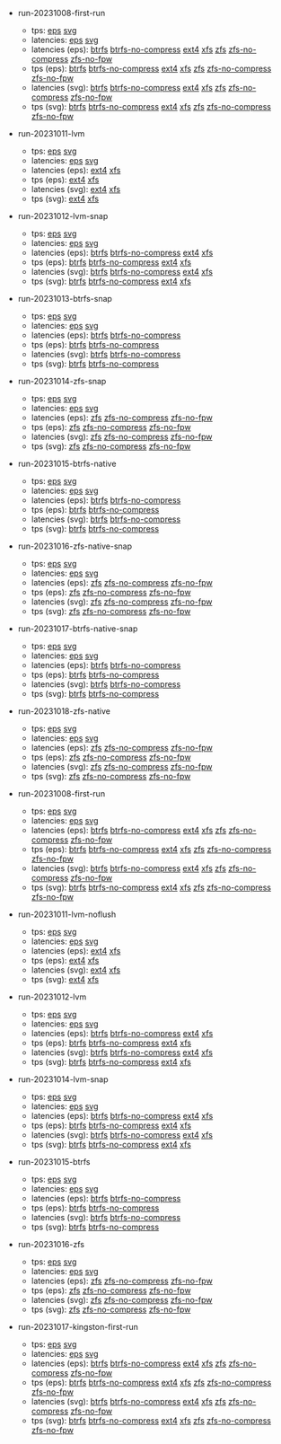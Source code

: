 * run-20231008-first-run

  * tps: [eps](i5/run-20231008-first-run/tps.eps) [svg](i5/run-20231008-first-run/tps.svg)
  * latencies: [eps](i5/run-20231008-first-run/latencies.eps) [svg](i5/run-20231008-first-run/latencies.svg)
  * latencies (eps):  [btrfs](i5/run-20231008-first-run/latencies-btrfs.eps) [btrfs-no-compress](i5/run-20231008-first-run/latencies-btrfs-no-compress.eps) [ext4](i5/run-20231008-first-run/latencies-ext4.eps) [xfs](i5/run-20231008-first-run/latencies-xfs.eps) [zfs](i5/run-20231008-first-run/latencies-zfs.eps) [zfs-no-compress](i5/run-20231008-first-run/latencies-zfs-no-compress.eps) [zfs-no-fpw](i5/run-20231008-first-run/latencies-zfs-no-fpw.eps)
  * tps (eps):  [btrfs](i5/run-20231008-first-run/tps-btrfs.eps) [btrfs-no-compress](i5/run-20231008-first-run/tps-btrfs-no-compress.eps) [ext4](i5/run-20231008-first-run/tps-ext4.eps) [xfs](i5/run-20231008-first-run/tps-xfs.eps) [zfs](i5/run-20231008-first-run/tps-zfs.eps) [zfs-no-compress](i5/run-20231008-first-run/tps-zfs-no-compress.eps) [zfs-no-fpw](i5/run-20231008-first-run/tps-zfs-no-fpw.eps)
  * latencies (svg):  [btrfs](i5/run-20231008-first-run/latencies-btrfs.svg) [btrfs-no-compress](i5/run-20231008-first-run/latencies-btrfs-no-compress.svg) [ext4](i5/run-20231008-first-run/latencies-ext4.svg) [xfs](i5/run-20231008-first-run/latencies-xfs.svg) [zfs](i5/run-20231008-first-run/latencies-zfs.svg) [zfs-no-compress](i5/run-20231008-first-run/latencies-zfs-no-compress.svg) [zfs-no-fpw](i5/run-20231008-first-run/latencies-zfs-no-fpw.svg)
  * tps (svg):  [btrfs](i5/run-20231008-first-run/tps-btrfs.svg) [btrfs-no-compress](i5/run-20231008-first-run/tps-btrfs-no-compress.svg) [ext4](i5/run-20231008-first-run/tps-ext4.svg) [xfs](i5/run-20231008-first-run/tps-xfs.svg) [zfs](i5/run-20231008-first-run/tps-zfs.svg) [zfs-no-compress](i5/run-20231008-first-run/tps-zfs-no-compress.svg) [zfs-no-fpw](i5/run-20231008-first-run/tps-zfs-no-fpw.svg)

* run-20231011-lvm

  * tps: [eps](i5/run-20231011-lvm/tps.eps) [svg](i5/run-20231011-lvm/tps.svg)
  * latencies: [eps](i5/run-20231011-lvm/latencies.eps) [svg](i5/run-20231011-lvm/latencies.svg)
  * latencies (eps):  [ext4](i5/run-20231011-lvm/latencies-ext4.eps) [xfs](i5/run-20231011-lvm/latencies-xfs.eps)
  * tps (eps):  [ext4](i5/run-20231011-lvm/tps-ext4.eps) [xfs](i5/run-20231011-lvm/tps-xfs.eps)
  * latencies (svg):  [ext4](i5/run-20231011-lvm/latencies-ext4.svg) [xfs](i5/run-20231011-lvm/latencies-xfs.svg)
  * tps (svg):  [ext4](i5/run-20231011-lvm/tps-ext4.svg) [xfs](i5/run-20231011-lvm/tps-xfs.svg)

* run-20231012-lvm-snap

  * tps: [eps](i5/run-20231012-lvm-snap/tps.eps) [svg](i5/run-20231012-lvm-snap/tps.svg)
  * latencies: [eps](i5/run-20231012-lvm-snap/latencies.eps) [svg](i5/run-20231012-lvm-snap/latencies.svg)
  * latencies (eps):  [btrfs](i5/run-20231012-lvm-snap/latencies-btrfs.eps) [btrfs-no-compress](i5/run-20231012-lvm-snap/latencies-btrfs-no-compress.eps) [ext4](i5/run-20231012-lvm-snap/latencies-ext4.eps) [xfs](i5/run-20231012-lvm-snap/latencies-xfs.eps)
  * tps (eps):  [btrfs](i5/run-20231012-lvm-snap/tps-btrfs.eps) [btrfs-no-compress](i5/run-20231012-lvm-snap/tps-btrfs-no-compress.eps) [ext4](i5/run-20231012-lvm-snap/tps-ext4.eps) [xfs](i5/run-20231012-lvm-snap/tps-xfs.eps)
  * latencies (svg):  [btrfs](i5/run-20231012-lvm-snap/latencies-btrfs.svg) [btrfs-no-compress](i5/run-20231012-lvm-snap/latencies-btrfs-no-compress.svg) [ext4](i5/run-20231012-lvm-snap/latencies-ext4.svg) [xfs](i5/run-20231012-lvm-snap/latencies-xfs.svg)
  * tps (svg):  [btrfs](i5/run-20231012-lvm-snap/tps-btrfs.svg) [btrfs-no-compress](i5/run-20231012-lvm-snap/tps-btrfs-no-compress.svg) [ext4](i5/run-20231012-lvm-snap/tps-ext4.svg) [xfs](i5/run-20231012-lvm-snap/tps-xfs.svg)

* run-20231013-btrfs-snap

  * tps: [eps](i5/run-20231013-btrfs-snap/tps.eps) [svg](i5/run-20231013-btrfs-snap/tps.svg)
  * latencies: [eps](i5/run-20231013-btrfs-snap/latencies.eps) [svg](i5/run-20231013-btrfs-snap/latencies.svg)
  * latencies (eps):  [btrfs](i5/run-20231013-btrfs-snap/latencies-btrfs.eps) [btrfs-no-compress](i5/run-20231013-btrfs-snap/latencies-btrfs-no-compress.eps)
  * tps (eps):  [btrfs](i5/run-20231013-btrfs-snap/tps-btrfs.eps) [btrfs-no-compress](i5/run-20231013-btrfs-snap/tps-btrfs-no-compress.eps)
  * latencies (svg):  [btrfs](i5/run-20231013-btrfs-snap/latencies-btrfs.svg) [btrfs-no-compress](i5/run-20231013-btrfs-snap/latencies-btrfs-no-compress.svg)
  * tps (svg):  [btrfs](i5/run-20231013-btrfs-snap/tps-btrfs.svg) [btrfs-no-compress](i5/run-20231013-btrfs-snap/tps-btrfs-no-compress.svg)

* run-20231014-zfs-snap

  * tps: [eps](i5/run-20231014-zfs-snap/tps.eps) [svg](i5/run-20231014-zfs-snap/tps.svg)
  * latencies: [eps](i5/run-20231014-zfs-snap/latencies.eps) [svg](i5/run-20231014-zfs-snap/latencies.svg)
  * latencies (eps):  [zfs](i5/run-20231014-zfs-snap/latencies-zfs.eps) [zfs-no-compress](i5/run-20231014-zfs-snap/latencies-zfs-no-compress.eps) [zfs-no-fpw](i5/run-20231014-zfs-snap/latencies-zfs-no-fpw.eps)
  * tps (eps):  [zfs](i5/run-20231014-zfs-snap/tps-zfs.eps) [zfs-no-compress](i5/run-20231014-zfs-snap/tps-zfs-no-compress.eps) [zfs-no-fpw](i5/run-20231014-zfs-snap/tps-zfs-no-fpw.eps)
  * latencies (svg):  [zfs](i5/run-20231014-zfs-snap/latencies-zfs.svg) [zfs-no-compress](i5/run-20231014-zfs-snap/latencies-zfs-no-compress.svg) [zfs-no-fpw](i5/run-20231014-zfs-snap/latencies-zfs-no-fpw.svg)
  * tps (svg):  [zfs](i5/run-20231014-zfs-snap/tps-zfs.svg) [zfs-no-compress](i5/run-20231014-zfs-snap/tps-zfs-no-compress.svg) [zfs-no-fpw](i5/run-20231014-zfs-snap/tps-zfs-no-fpw.svg)

* run-20231015-btrfs-native

  * tps: [eps](i5/run-20231015-btrfs-native/tps.eps) [svg](i5/run-20231015-btrfs-native/tps.svg)
  * latencies: [eps](i5/run-20231015-btrfs-native/latencies.eps) [svg](i5/run-20231015-btrfs-native/latencies.svg)
  * latencies (eps):  [btrfs](i5/run-20231015-btrfs-native/latencies-btrfs.eps) [btrfs-no-compress](i5/run-20231015-btrfs-native/latencies-btrfs-no-compress.eps)
  * tps (eps):  [btrfs](i5/run-20231015-btrfs-native/tps-btrfs.eps) [btrfs-no-compress](i5/run-20231015-btrfs-native/tps-btrfs-no-compress.eps)
  * latencies (svg):  [btrfs](i5/run-20231015-btrfs-native/latencies-btrfs.svg) [btrfs-no-compress](i5/run-20231015-btrfs-native/latencies-btrfs-no-compress.svg)
  * tps (svg):  [btrfs](i5/run-20231015-btrfs-native/tps-btrfs.svg) [btrfs-no-compress](i5/run-20231015-btrfs-native/tps-btrfs-no-compress.svg)

* run-20231016-zfs-native-snap

  * tps: [eps](i5/run-20231016-zfs-native-snap/tps.eps) [svg](i5/run-20231016-zfs-native-snap/tps.svg)
  * latencies: [eps](i5/run-20231016-zfs-native-snap/latencies.eps) [svg](i5/run-20231016-zfs-native-snap/latencies.svg)
  * latencies (eps):  [zfs](i5/run-20231016-zfs-native-snap/latencies-zfs.eps) [zfs-no-compress](i5/run-20231016-zfs-native-snap/latencies-zfs-no-compress.eps) [zfs-no-fpw](i5/run-20231016-zfs-native-snap/latencies-zfs-no-fpw.eps)
  * tps (eps):  [zfs](i5/run-20231016-zfs-native-snap/tps-zfs.eps) [zfs-no-compress](i5/run-20231016-zfs-native-snap/tps-zfs-no-compress.eps) [zfs-no-fpw](i5/run-20231016-zfs-native-snap/tps-zfs-no-fpw.eps)
  * latencies (svg):  [zfs](i5/run-20231016-zfs-native-snap/latencies-zfs.svg) [zfs-no-compress](i5/run-20231016-zfs-native-snap/latencies-zfs-no-compress.svg) [zfs-no-fpw](i5/run-20231016-zfs-native-snap/latencies-zfs-no-fpw.svg)
  * tps (svg):  [zfs](i5/run-20231016-zfs-native-snap/tps-zfs.svg) [zfs-no-compress](i5/run-20231016-zfs-native-snap/tps-zfs-no-compress.svg) [zfs-no-fpw](i5/run-20231016-zfs-native-snap/tps-zfs-no-fpw.svg)

* run-20231017-btrfs-native-snap

  * tps: [eps](i5/run-20231017-btrfs-native-snap/tps.eps) [svg](i5/run-20231017-btrfs-native-snap/tps.svg)
  * latencies: [eps](i5/run-20231017-btrfs-native-snap/latencies.eps) [svg](i5/run-20231017-btrfs-native-snap/latencies.svg)
  * latencies (eps):  [btrfs](i5/run-20231017-btrfs-native-snap/latencies-btrfs.eps) [btrfs-no-compress](i5/run-20231017-btrfs-native-snap/latencies-btrfs-no-compress.eps)
  * tps (eps):  [btrfs](i5/run-20231017-btrfs-native-snap/tps-btrfs.eps) [btrfs-no-compress](i5/run-20231017-btrfs-native-snap/tps-btrfs-no-compress.eps)
  * latencies (svg):  [btrfs](i5/run-20231017-btrfs-native-snap/latencies-btrfs.svg) [btrfs-no-compress](i5/run-20231017-btrfs-native-snap/latencies-btrfs-no-compress.svg)
  * tps (svg):  [btrfs](i5/run-20231017-btrfs-native-snap/tps-btrfs.svg) [btrfs-no-compress](i5/run-20231017-btrfs-native-snap/tps-btrfs-no-compress.svg)

* run-20231018-zfs-native

  * tps: [eps](i5/run-20231018-zfs-native/tps.eps) [svg](i5/run-20231018-zfs-native/tps.svg)
  * latencies: [eps](i5/run-20231018-zfs-native/latencies.eps) [svg](i5/run-20231018-zfs-native/latencies.svg)
  * latencies (eps):  [zfs](i5/run-20231018-zfs-native/latencies-zfs.eps) [zfs-no-compress](i5/run-20231018-zfs-native/latencies-zfs-no-compress.eps) [zfs-no-fpw](i5/run-20231018-zfs-native/latencies-zfs-no-fpw.eps)
  * tps (eps):  [zfs](i5/run-20231018-zfs-native/tps-zfs.eps) [zfs-no-compress](i5/run-20231018-zfs-native/tps-zfs-no-compress.eps) [zfs-no-fpw](i5/run-20231018-zfs-native/tps-zfs-no-fpw.eps)
  * latencies (svg):  [zfs](i5/run-20231018-zfs-native/latencies-zfs.svg) [zfs-no-compress](i5/run-20231018-zfs-native/latencies-zfs-no-compress.svg) [zfs-no-fpw](i5/run-20231018-zfs-native/latencies-zfs-no-fpw.svg)
  * tps (svg):  [zfs](i5/run-20231018-zfs-native/tps-zfs.svg) [zfs-no-compress](i5/run-20231018-zfs-native/tps-zfs-no-compress.svg) [zfs-no-fpw](i5/run-20231018-zfs-native/tps-zfs-no-fpw.svg)

* run-20231008-first-run

  * tps: [eps](xeon/run-20231008-first-run/tps.eps) [svg](xeon/run-20231008-first-run/tps.svg)
  * latencies: [eps](xeon/run-20231008-first-run/latencies.eps) [svg](xeon/run-20231008-first-run/latencies.svg)
  * latencies (eps):  [btrfs](xeon/run-20231008-first-run/latencies-btrfs.eps) [btrfs-no-compress](xeon/run-20231008-first-run/latencies-btrfs-no-compress.eps) [ext4](xeon/run-20231008-first-run/latencies-ext4.eps) [xfs](xeon/run-20231008-first-run/latencies-xfs.eps) [zfs](xeon/run-20231008-first-run/latencies-zfs.eps) [zfs-no-compress](xeon/run-20231008-first-run/latencies-zfs-no-compress.eps) [zfs-no-fpw](xeon/run-20231008-first-run/latencies-zfs-no-fpw.eps)
  * tps (eps):  [btrfs](xeon/run-20231008-first-run/tps-btrfs.eps) [btrfs-no-compress](xeon/run-20231008-first-run/tps-btrfs-no-compress.eps) [ext4](xeon/run-20231008-first-run/tps-ext4.eps) [xfs](xeon/run-20231008-first-run/tps-xfs.eps) [zfs](xeon/run-20231008-first-run/tps-zfs.eps) [zfs-no-compress](xeon/run-20231008-first-run/tps-zfs-no-compress.eps) [zfs-no-fpw](xeon/run-20231008-first-run/tps-zfs-no-fpw.eps)
  * latencies (svg):  [btrfs](xeon/run-20231008-first-run/latencies-btrfs.svg) [btrfs-no-compress](xeon/run-20231008-first-run/latencies-btrfs-no-compress.svg) [ext4](xeon/run-20231008-first-run/latencies-ext4.svg) [xfs](xeon/run-20231008-first-run/latencies-xfs.svg) [zfs](xeon/run-20231008-first-run/latencies-zfs.svg) [zfs-no-compress](xeon/run-20231008-first-run/latencies-zfs-no-compress.svg) [zfs-no-fpw](xeon/run-20231008-first-run/latencies-zfs-no-fpw.svg)
  * tps (svg):  [btrfs](xeon/run-20231008-first-run/tps-btrfs.svg) [btrfs-no-compress](xeon/run-20231008-first-run/tps-btrfs-no-compress.svg) [ext4](xeon/run-20231008-first-run/tps-ext4.svg) [xfs](xeon/run-20231008-first-run/tps-xfs.svg) [zfs](xeon/run-20231008-first-run/tps-zfs.svg) [zfs-no-compress](xeon/run-20231008-first-run/tps-zfs-no-compress.svg) [zfs-no-fpw](xeon/run-20231008-first-run/tps-zfs-no-fpw.svg)

* run-20231011-lvm-noflush

  * tps: [eps](xeon/run-20231011-lvm-noflush/tps.eps) [svg](xeon/run-20231011-lvm-noflush/tps.svg)
  * latencies: [eps](xeon/run-20231011-lvm-noflush/latencies.eps) [svg](xeon/run-20231011-lvm-noflush/latencies.svg)
  * latencies (eps):  [ext4](xeon/run-20231011-lvm-noflush/latencies-ext4.eps) [xfs](xeon/run-20231011-lvm-noflush/latencies-xfs.eps)
  * tps (eps):  [ext4](xeon/run-20231011-lvm-noflush/tps-ext4.eps) [xfs](xeon/run-20231011-lvm-noflush/tps-xfs.eps)
  * latencies (svg):  [ext4](xeon/run-20231011-lvm-noflush/latencies-ext4.svg) [xfs](xeon/run-20231011-lvm-noflush/latencies-xfs.svg)
  * tps (svg):  [ext4](xeon/run-20231011-lvm-noflush/tps-ext4.svg) [xfs](xeon/run-20231011-lvm-noflush/tps-xfs.svg)

* run-20231012-lvm

  * tps: [eps](xeon/run-20231012-lvm/tps.eps) [svg](xeon/run-20231012-lvm/tps.svg)
  * latencies: [eps](xeon/run-20231012-lvm/latencies.eps) [svg](xeon/run-20231012-lvm/latencies.svg)
  * latencies (eps):  [btrfs](xeon/run-20231012-lvm/latencies-btrfs.eps) [btrfs-no-compress](xeon/run-20231012-lvm/latencies-btrfs-no-compress.eps) [ext4](xeon/run-20231012-lvm/latencies-ext4.eps) [xfs](xeon/run-20231012-lvm/latencies-xfs.eps)
  * tps (eps):  [btrfs](xeon/run-20231012-lvm/tps-btrfs.eps) [btrfs-no-compress](xeon/run-20231012-lvm/tps-btrfs-no-compress.eps) [ext4](xeon/run-20231012-lvm/tps-ext4.eps) [xfs](xeon/run-20231012-lvm/tps-xfs.eps)
  * latencies (svg):  [btrfs](xeon/run-20231012-lvm/latencies-btrfs.svg) [btrfs-no-compress](xeon/run-20231012-lvm/latencies-btrfs-no-compress.svg) [ext4](xeon/run-20231012-lvm/latencies-ext4.svg) [xfs](xeon/run-20231012-lvm/latencies-xfs.svg)
  * tps (svg):  [btrfs](xeon/run-20231012-lvm/tps-btrfs.svg) [btrfs-no-compress](xeon/run-20231012-lvm/tps-btrfs-no-compress.svg) [ext4](xeon/run-20231012-lvm/tps-ext4.svg) [xfs](xeon/run-20231012-lvm/tps-xfs.svg)

* run-20231014-lvm-snap

  * tps: [eps](xeon/run-20231014-lvm-snap/tps.eps) [svg](xeon/run-20231014-lvm-snap/tps.svg)
  * latencies: [eps](xeon/run-20231014-lvm-snap/latencies.eps) [svg](xeon/run-20231014-lvm-snap/latencies.svg)
  * latencies (eps):  [btrfs](xeon/run-20231014-lvm-snap/latencies-btrfs.eps) [btrfs-no-compress](xeon/run-20231014-lvm-snap/latencies-btrfs-no-compress.eps) [ext4](xeon/run-20231014-lvm-snap/latencies-ext4.eps) [xfs](xeon/run-20231014-lvm-snap/latencies-xfs.eps)
  * tps (eps):  [btrfs](xeon/run-20231014-lvm-snap/tps-btrfs.eps) [btrfs-no-compress](xeon/run-20231014-lvm-snap/tps-btrfs-no-compress.eps) [ext4](xeon/run-20231014-lvm-snap/tps-ext4.eps) [xfs](xeon/run-20231014-lvm-snap/tps-xfs.eps)
  * latencies (svg):  [btrfs](xeon/run-20231014-lvm-snap/latencies-btrfs.svg) [btrfs-no-compress](xeon/run-20231014-lvm-snap/latencies-btrfs-no-compress.svg) [ext4](xeon/run-20231014-lvm-snap/latencies-ext4.svg) [xfs](xeon/run-20231014-lvm-snap/latencies-xfs.svg)
  * tps (svg):  [btrfs](xeon/run-20231014-lvm-snap/tps-btrfs.svg) [btrfs-no-compress](xeon/run-20231014-lvm-snap/tps-btrfs-no-compress.svg) [ext4](xeon/run-20231014-lvm-snap/tps-ext4.svg) [xfs](xeon/run-20231014-lvm-snap/tps-xfs.svg)

* run-20231015-btrfs

  * tps: [eps](xeon/run-20231015-btrfs/tps.eps) [svg](xeon/run-20231015-btrfs/tps.svg)
  * latencies: [eps](xeon/run-20231015-btrfs/latencies.eps) [svg](xeon/run-20231015-btrfs/latencies.svg)
  * latencies (eps):  [btrfs](xeon/run-20231015-btrfs/latencies-btrfs.eps) [btrfs-no-compress](xeon/run-20231015-btrfs/latencies-btrfs-no-compress.eps)
  * tps (eps):  [btrfs](xeon/run-20231015-btrfs/tps-btrfs.eps) [btrfs-no-compress](xeon/run-20231015-btrfs/tps-btrfs-no-compress.eps)
  * latencies (svg):  [btrfs](xeon/run-20231015-btrfs/latencies-btrfs.svg) [btrfs-no-compress](xeon/run-20231015-btrfs/latencies-btrfs-no-compress.svg)
  * tps (svg):  [btrfs](xeon/run-20231015-btrfs/tps-btrfs.svg) [btrfs-no-compress](xeon/run-20231015-btrfs/tps-btrfs-no-compress.svg)

* run-20231016-zfs

  * tps: [eps](xeon/run-20231016-zfs/tps.eps) [svg](xeon/run-20231016-zfs/tps.svg)
  * latencies: [eps](xeon/run-20231016-zfs/latencies.eps) [svg](xeon/run-20231016-zfs/latencies.svg)
  * latencies (eps):  [zfs](xeon/run-20231016-zfs/latencies-zfs.eps) [zfs-no-compress](xeon/run-20231016-zfs/latencies-zfs-no-compress.eps) [zfs-no-fpw](xeon/run-20231016-zfs/latencies-zfs-no-fpw.eps)
  * tps (eps):  [zfs](xeon/run-20231016-zfs/tps-zfs.eps) [zfs-no-compress](xeon/run-20231016-zfs/tps-zfs-no-compress.eps) [zfs-no-fpw](xeon/run-20231016-zfs/tps-zfs-no-fpw.eps)
  * latencies (svg):  [zfs](xeon/run-20231016-zfs/latencies-zfs.svg) [zfs-no-compress](xeon/run-20231016-zfs/latencies-zfs-no-compress.svg) [zfs-no-fpw](xeon/run-20231016-zfs/latencies-zfs-no-fpw.svg)
  * tps (svg):  [zfs](xeon/run-20231016-zfs/tps-zfs.svg) [zfs-no-compress](xeon/run-20231016-zfs/tps-zfs-no-compress.svg) [zfs-no-fpw](xeon/run-20231016-zfs/tps-zfs-no-fpw.svg)

* run-20231017-kingston-first-run

  * tps: [eps](xeon/run-20231017-kingston-first-run/tps.eps) [svg](xeon/run-20231017-kingston-first-run/tps.svg)
  * latencies: [eps](xeon/run-20231017-kingston-first-run/latencies.eps) [svg](xeon/run-20231017-kingston-first-run/latencies.svg)
  * latencies (eps):  [btrfs](xeon/run-20231017-kingston-first-run/latencies-btrfs.eps) [btrfs-no-compress](xeon/run-20231017-kingston-first-run/latencies-btrfs-no-compress.eps) [ext4](xeon/run-20231017-kingston-first-run/latencies-ext4.eps) [xfs](xeon/run-20231017-kingston-first-run/latencies-xfs.eps) [zfs](xeon/run-20231017-kingston-first-run/latencies-zfs.eps) [zfs-no-compress](xeon/run-20231017-kingston-first-run/latencies-zfs-no-compress.eps) [zfs-no-fpw](xeon/run-20231017-kingston-first-run/latencies-zfs-no-fpw.eps)
  * tps (eps):  [btrfs](xeon/run-20231017-kingston-first-run/tps-btrfs.eps) [btrfs-no-compress](xeon/run-20231017-kingston-first-run/tps-btrfs-no-compress.eps) [ext4](xeon/run-20231017-kingston-first-run/tps-ext4.eps) [xfs](xeon/run-20231017-kingston-first-run/tps-xfs.eps) [zfs](xeon/run-20231017-kingston-first-run/tps-zfs.eps) [zfs-no-compress](xeon/run-20231017-kingston-first-run/tps-zfs-no-compress.eps) [zfs-no-fpw](xeon/run-20231017-kingston-first-run/tps-zfs-no-fpw.eps)
  * latencies (svg):  [btrfs](xeon/run-20231017-kingston-first-run/latencies-btrfs.svg) [btrfs-no-compress](xeon/run-20231017-kingston-first-run/latencies-btrfs-no-compress.svg) [ext4](xeon/run-20231017-kingston-first-run/latencies-ext4.svg) [xfs](xeon/run-20231017-kingston-first-run/latencies-xfs.svg) [zfs](xeon/run-20231017-kingston-first-run/latencies-zfs.svg) [zfs-no-compress](xeon/run-20231017-kingston-first-run/latencies-zfs-no-compress.svg) [zfs-no-fpw](xeon/run-20231017-kingston-first-run/latencies-zfs-no-fpw.svg)
  * tps (svg):  [btrfs](xeon/run-20231017-kingston-first-run/tps-btrfs.svg) [btrfs-no-compress](xeon/run-20231017-kingston-first-run/tps-btrfs-no-compress.svg) [ext4](xeon/run-20231017-kingston-first-run/tps-ext4.svg) [xfs](xeon/run-20231017-kingston-first-run/tps-xfs.svg) [zfs](xeon/run-20231017-kingston-first-run/tps-zfs.svg) [zfs-no-compress](xeon/run-20231017-kingston-first-run/tps-zfs-no-compress.svg) [zfs-no-fpw](xeon/run-20231017-kingston-first-run/tps-zfs-no-fpw.svg)

